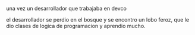 una vez un desarrollador que trabajaba en devco

el desarrollador se perdio en el bosque y se encontro un lobo feroz, que le dio clases de logica de programacion y aprendio mucho.

